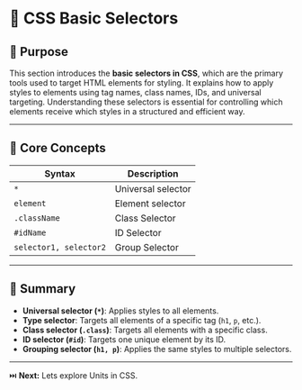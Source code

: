 # 🎯 CSS Basic Selectors

## 🎯 Purpose

This section introduces the **basic selectors in CSS**, which are the primary tools used to target HTML elements for styling. It explains how to apply styles to elements using tag names, class names, IDs, and universal targeting. Understanding these selectors is essential for controlling which elements receive which styles in a structured and efficient way.

---

## 📌 Core Concepts

| **Syntax**             | **Description**    |
| ---------------------- | ------------------ |
| `*`                    | Universal selector |
| `element`              | Element selector   |
| `.className`           | Class Selector     |
| `#idName`              | ID Selector        |
| `selector1, selector2` | Group Selector     |

---

## 📌 Summary

- **Universal selector (`*`)**: Applies styles to all elements.
- **Type selector**: Targets all elements of a specific tag (`h1`, `p`, etc.).
- **Class selector (`.class`)**: Targets all elements with a specific class.
- **ID selector (`#id`)**: Targets one unique element by its ID.
- **Grouping selector (`h1, p`)**: Applies the same styles to multiple selectors.

---

⏭️ **Next:** Lets explore Units in CSS.
